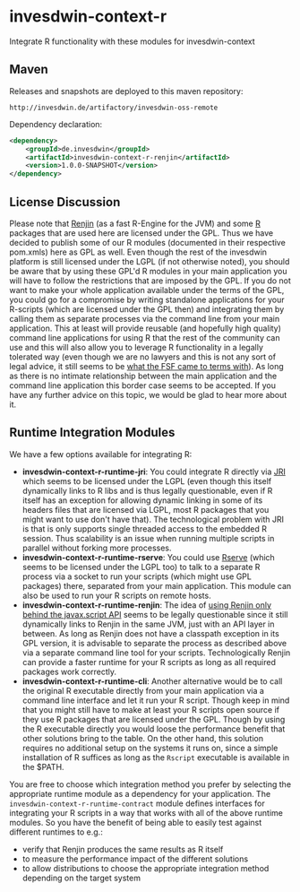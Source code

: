 # invesdwin-context-r
Integrate R functionality with these modules for invesdwin-context 

## Maven

Releases and snapshots are deployed to this maven repository:
```
http://invesdwin.de/artifactory/invesdwin-oss-remote
```

Dependency declaration:
```xml
<dependency>
	<groupId>de.invesdwin</groupId>
	<artifactId>invesdwin-context-r-renjin</artifactId>
	<version>1.0.0-SNAPSHOT</version>
</dependency>
```

## License Discussion

Please note that [Renjin](http://www.renjin.org/) (as a fast R-Engine for the JVM) and some [R](https://www.r-project.org/) packages that are used here are licensed under the GPL. Thus we have decided to publish some of our R modules (documented in their respective pom.xmls) here as GPL as well. Even though the rest of the invesdwin platform is still licensed under the LGPL (if not otherwise noted), you should be aware that by using these GPL'd R modules in your main application you will have to follow the restrictions that are imposed by the GPL. If you do not want to make your whole application available under the terms of the GPL, you could go for a compromise by writing standalone applications for your R-scripts (which are licensed under the GPL then) and integrating them by calling them as separate processes via the command line from your main application. This at least will provide reusable (and hopefully high quality) command line applications for using R that the rest of the community can use and this will also allow you to leverage R functionality in a legally tolerated way (even though we are no lawyers and this is not any sort of legal advice, it still seems to be [what the FSF came to terms with](https://www.gnu.org/licenses/gpl-faq.html#GPLPlugins)). As long as there is no intimate relationship between the main application and the command line application this border case seems to be accepted. If you have any further advice on this topic, we would be glad to hear more about it. 

## Runtime Integration Modules

We have a few options available for integrating R:
- **invesdwin-context-r-runtime-jri**: You could integrate R directly via [JRI](https://rforge.net/JRI/) which seems to be licensed under the LGPL (even though this itself dynamically links to R libs and is thus legally questionable, even if R itself has an exception for allowing dynamic linking in some of its headers files that are licensed via LGPL, most R packages that you might want to use don't have that). The technological problem with JRI is that is only supports single threaded access to the embedded R session. Thus scalability is an issue when running multiple scripts in parallel without forking more processes.
- **invesdwin-context-r-runtime-rserve**: You could use [Rserve](https://github.com/s-u/REngine) (which seems to be licensed under the LGPL too) to talk to a separate R process via a socket to run your scripts (which might use GPL packages) there, separated from your main application. This module can also be used to run your R scripts on remote hosts.
- **invesdwin-context-r-runtime-renjin**: The idea of [using Renjin only behind the javax.script API](https://groups.google.com/forum/#!msg/renjin-dev/yoS1dTeJLm8/bVtVu_tGLck) seems to be legally questionable since it still dynamically links to Renjin in the same JVM, just with an API layer in between. As long as Renjin does not have a classpath exception in its GPL version, it is advisable to separate the process as described above via a separate command line tool for your scripts. Technologically Renjin can provide a faster runtime for your R scripts as long as all required packages work correctly.
- **invesdwin-context-r-runtime-cli**: Another alternative would be to call the original R executable directly from your main application via a command line interface and let it run your R script. Though keep in mind that you might still have to make at least your R scripts open source if they use R packages that are licensed under the GPL. Though by using the R executable directly you would loose the performance benefit that other solutions bring to the table. On the other hand, this solution requires no additional setup on the systems it runs on, since a simple installation of R suffices as long as the `Rscript` executable is available in the $PATH.

You are free to choose which integration method you prefer by selecting the appropriate runtime module as a dependency for your application. The `invesdwin-context-r-runtime-contract` module defines interfaces for integrating your R scripts in a way that works with all of the above runtime modules. So you have the benefit of being able to easily test against different runtimes to e.g.: 
- verify that Renjin produces the same results as R itself
- to measure the performance impact of the different solutions
- to allow distributions to choose the appropriate integration method depending on the target system

